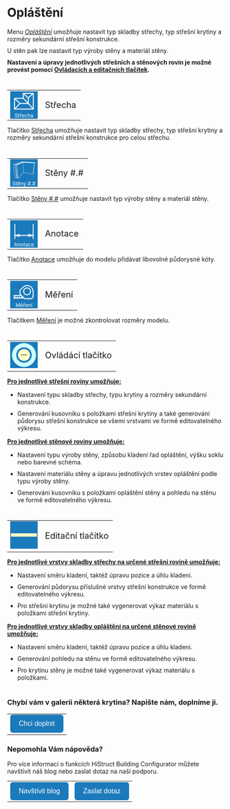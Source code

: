# Opláštění
Menu <u><i>Opláštění</i></u> umožňuje nastavit typ skladby střechy, typ střešní krytiny a rozměry sekundární střešní konstrukce. 

U stěn pak lze nastavit typ výroby stěny a materiál stěny.

<b>Nastavení a úpravy jednotlivých střešních a stěnových rovin je možné provést pomocí <u>Ovládacích a editačních tlačítek</u>.</b>

<style>
h2{
  border-bottom: none;
  margin-top: 10px;
  margin-bottom: 0px;
}
p{
  border-bottom: none;
  margin-top: 10px;
  margin-bottom: 10px;
}
</style>

#
<table>
  <tr>
    <td>
      <div style="position: relative; width: 64px; height: 64px;">
        <img src="img/RoofSketchIcon64x64.png" alt="RoofSketchIcon64x64.png" width="64" height="64">
      <div style="position: absolute; bottom: 0; width: 100%; background: none; color: white; font-size: 12px; text-align: center;">
      Střecha
      </div>
      </div>
    </td>
    <td style="vertical-align: middle; font-size: 20px;">
      Střecha
    </td>
  </tr>
</table>

Tlačítko <u>Střecha</u> umožňuje nastavit typ skladby střechy, typ střešní krytiny a rozměry sekundární střešní konstrukce pro celou střechu.

#
<table>
  <tr>
    <td>
      <div style="position: relative; width: 64px; height: 64px;">
        <img src="img/WallIcon64x64.png" alt="WallIcon64x64.png" width="64" height="64">
      <div style="position: absolute; bottom: 0; width: 100%; background: none; color: white; font-size: 12px; text-align: center;">
      Stěny #.#
      </div>
      </div>
    </td>
    <td style="vertical-align: middle; font-size: 20px;">
      Stěny #.#
    </td>
  </tr>
</table> 

Tlačítko <u>Stěny #.#</u> umožňuje nastavit typ výroby stěny a materiál stěny.

#
<table>
  <tr>
    <td>
      <div style="position: relative; width: 64px; height: 64px;">
        <img src="img/DimensionLinearIcon64x64.png" alt="DimensionLinearIcon64x64.png" width="64" height="64">
      <div style="position: absolute; bottom: 0; width: 100%; background: none; color: white; font-size: 12px; text-align: center;">
      Anotace
      </div>
      </div>
    </td>
    <td style="vertical-align: middle; font-size: 20px;">
      Anotace
    </td>
  </tr>
</table>

Tlačítko <u>Anotace</u> umožňuje do modelu přidávat libovolné půdorysné kóty.

#
<table>
  <tr>
    <td>
      <div style="position: relative; width: 64px; height: 64px;">
        <img src="img/TapeMeasureIcon64x64.png" alt="TapeMeasureIcon64x64.png" width="64" height="64">
      <div style="position: absolute; bottom: 0; width: 100%; background: none; color: white; font-size: 12px; text-align: center;">
      Měření
      </div>
      </div>
    </td>
    <td style="vertical-align: middle; font-size: 20px;">
      Měření
    </td>
  </tr>
</table>

Tlačítkem <u>Měření</u> je možné zkontrolovat rozměry modelu.

#
<table>
  <tr>
    <td><img src="img/ControlButton.png" alt="ControlButton.png" width="64"></td>
    <td style="vertical-align: middle; font-size: 20px;">Ovládácí tlačítko</td>
  </tr> 
  </table>

<b><u>Pro jednotlivé střešní roviny umožňuje:</u></b>
- Nastavení typu skladby střechy, typu krytiny a rozměry sekundární konstrukce. 

- Generování kusovníku s položkami střešní krytiny a také generování půdorysu střešní konstrukce se všemi vrstvami ve formě editovatelného výkresu.

<b><u>Pro jednotlivé stěnové roviny umožňuje:</u></b>
- Nastavení typu výroby stěny, způsobu kladení řad opláštění, výšku soklu nebo barevné schéma.

- Nastavení materiálu stěny a úpravu jednotlivých vrstev opláštění podle typu výroby stěny.

- Generování kusovníku s položkami opláštění stěny a pohledu na stěnu ve formě editovatelného výkresu.

#
<table>
  <tr>
    <td><img src="img/EditButton.png" alt="EditButton.png" width="64"></td>
    <td style="vertical-align: middle; font-size: 20px;">Editační tlačítko</td>
  </tr> 
</table>

<b><u>Pro jednotlivé vrstvy skladby střechy na určené střešní rovině umožňuje:</u></b>

- Nastavení směru kladení, taktéž úpravu pozice a úhlu kladení.

- Generování půdorysu příslušné vrstvy střešní konstrukce ve formě editovatelného výkresu.

- Pro střešní krytinu je možné také vygenerovat výkaz materiálu s položkami střešní krytiny.

<b><u>Pro jednotlivé vrstvy skladby opláštění na určené stěnové rovině umožňuje:</u></b>

- Nastavení směru kladení, taktéž úpravu pozice a úhlu kladení.

- Generování pohledu na stěnu ve formě editovatelného výkresu.

- Pro krytinu stěny je možné také vygenerovat výkaz materiálu s položkami.

#

<style>
    .btn {
      margin-top: 0px;
      padding: 12px 20px;
      background-color: rgb(27,122,187);
      color: white;
      border: none;
      border-radius: 6px;
      cursor: pointer;
      font-size: 16px;
    }
    .btn:hover {
      background-color: rgb(20,90,140);
</style>

### Chybí vám v galerii některá krytina? Napište nám, doplníme ji.
<table>
  <tr>
    <td>
      <a href="mailto:jiri.podval@histruct.com?subject=Dotaz na HiStruct konfigurátor budov">
        <button class="btn">
        Chci doplnit
        </button>
      </a>
    </td>
  </tr>
</table>

### Nepomohla Vám nápověda?
Pro více informací o funkcích HiStruct Building Configurator můžete navštívit náš blog nebo zaslat dotaz na naší podporu. 
<table>
  <tr>
    <td>
      <a href="https://docs.histruct.com/cs/"> 
        <button class="btn">
        Navštívit blog
        </button>
      </a>
    </td>
    <td>
      <a href="mailto:support@histruct.com?subject=Dotaz na Support HiStruct">
         <button class="btn">
         Zaslat dotaz
         </button>
      </a>
    </td>
  </tr>
</table>